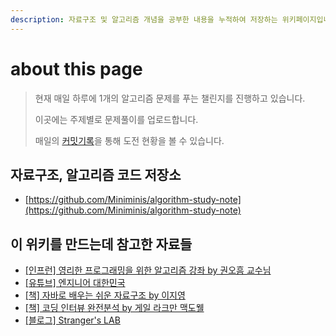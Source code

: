 ```yaml
---
description: 자료구조 및 알고리즘 개념을 공부한 내용을 누적하여 저장하는 위키페이지입니다. 계속 업데이트 됩니다.
---
```


# about this page

> 현재 매일 하루에 1개의 알고리즘 문제를 푸는 챌린지를 진행하고 있습니다.&#x20;
>
> 이곳에는 주제별로 문제풀이를 업로드합니다.&#x20;
>
> 매일의 [커밋기록](https://github.com/Miniminis/algorithm-study-note/commits/main)을 통해 도전 현황을 볼 수 있습니다.&#x20;



## 자료구조, 알고리즘 코드 저장소

* [https://github.com/Miniminis/algorithm-study-note](https://github.com/Miniminis/algorithm-study-note)



## 이 위키를 만드는데 참고한 자료들

* [\[인프런\] 영리한 프로그래밍을 위한 알고리즘 강좌 by 권오흠 교수님](https://www.inflearn.com/course/%EC%95%8C%EA%B3%A0%EB%A6%AC%EC%A6%98-%EA%B0%95%EC%A2%8C)
* [\[유튜브\] 엔지니어 대한민국](https://www.youtube.com/user/damazzang/videos)
* [\[책\] 자바로 배우는 쉬운 자료구조 by 이지영](http://www.yes24.com/Product/Goods/9345752)
* [\[책\] 코딩 인터뷰 완전분석 by 게일 라크만 맥도웰](http://www.yes24.com/Product/Goods/44305533)
* [\[블로그\] Stranger's LAB](https://st-lab.tistory.com/category/JAVA%20-%20%EB%B0%B1%EC%A4%80%20\[BAEK%20JOON])
